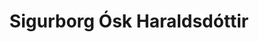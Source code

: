---
title: Sigurborg Ósk Haraldsdóttir
layout: representative
lang: en
category: municipal
description: Borgarfulltrúi Pírata
representative: sigurborg-ósk
banner_image: /assets/img/sigurborg-osk.jpg
---